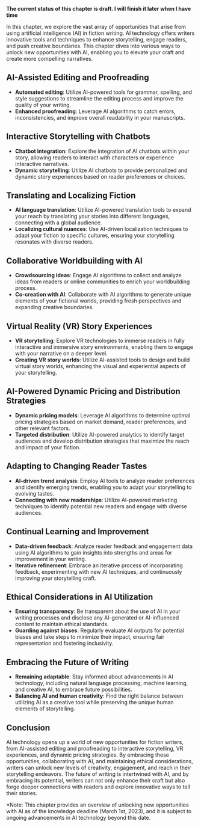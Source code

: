 **The current status of this chapter is draft. I will finish it later when I have time**

In this chapter, we explore the vast array of opportunities that arise from using artificial intelligence (AI) in fiction writing. AI technology offers writers innovative tools and techniques to enhance storytelling, engage readers, and push creative boundaries. This chapter dives into various ways to unlock new opportunities with AI, enabling you to elevate your craft and create more compelling narratives.

AI-Assisted Editing and Proofreading
------------------------------------

* **Automated editing**: Utilize AI-powered tools for grammar, spelling, and style suggestions to streamline the editing process and improve the quality of your writing.
* **Enhanced proofreading**: Leverage AI algorithms to catch errors, inconsistencies, and improve overall readability in your manuscripts.

Interactive Storytelling with Chatbots
--------------------------------------

* **Chatbot integration**: Explore the integration of AI chatbots within your story, allowing readers to interact with characters or experience interactive narratives.
* **Dynamic storytelling**: Utilize AI chatbots to provide personalized and dynamic story experiences based on reader preferences or choices.

Translating and Localizing Fiction
----------------------------------

* **AI language translation**: Utilize AI-powered translation tools to expand your reach by translating your stories into different languages, connecting with a global audience.
* **Localizing cultural nuances**: Use AI-driven localization techniques to adapt your fiction to specific cultures, ensuring your storytelling resonates with diverse readers.

Collaborative Worldbuilding with AI
-----------------------------------

* **Crowdsourcing ideas**: Engage AI algorithms to collect and analyze ideas from readers or online communities to enrich your worldbuilding process.
* **Co-creation with AI**: Collaborate with AI algorithms to generate unique elements of your fictional worlds, providing fresh perspectives and expanding creative boundaries.

Virtual Reality (VR) Story Experiences
--------------------------------------

* **VR storytelling**: Explore VR technologies to immerse readers in fully interactive and immersive story environments, enabling them to engage with your narrative on a deeper level.
* **Creating VR story worlds**: Utilize AI-assisted tools to design and build virtual story worlds, enhancing the visual and experiential aspects of your storytelling.

AI-Powered Dynamic Pricing and Distribution Strategies
------------------------------------------------------

* **Dynamic pricing models**: Leverage AI algorithms to determine optimal pricing strategies based on market demand, reader preferences, and other relevant factors.
* **Targeted distribution**: Utilize AI-powered analytics to identify target audiences and develop distribution strategies that maximize the reach and impact of your fiction.

Adapting to Changing Reader Tastes
----------------------------------

* **AI-driven trend analysis**: Employ AI tools to analyze reader preferences and identify emerging trends, enabling you to adapt your storytelling to evolving tastes.
* **Connecting with new readerships**: Utilize AI-powered marketing techniques to identify potential new readers and engage with diverse audiences.

Continual Learning and Improvement
----------------------------------

* **Data-driven feedback**: Analyze reader feedback and engagement data using AI algorithms to gain insights into strengths and areas for improvement in your writing.
* **Iterative refinement**: Embrace an iterative process of incorporating feedback, experimenting with new AI techniques, and continuously improving your storytelling craft.

Ethical Considerations in AI Utilization
----------------------------------------

* **Ensuring transparency**: Be transparent about the use of AI in your writing processes and disclose any AI-generated or AI-influenced content to maintain ethical standards.
* **Guarding against biases**: Regularly evaluate AI outputs for potential biases and take steps to minimize their impact, ensuring fair representation and fostering inclusivity.

Embracing the Future of Writing
-------------------------------

* **Remaining adaptable**: Stay informed about advancements in AI technology, including natural language processing, machine learning, and creative AI, to embrace future possibilities.
* **Balancing AI and human creativity**: Find the right balance between utilizing AI as a creative tool while preserving the unique human elements of storytelling.

Conclusion
----------

AI technology opens up a world of new opportunities for fiction writers, from AI-assisted editing and proofreading to interactive storytelling, VR experiences, and dynamic pricing strategies. By embracing these opportunities, collaborating with AI, and maintaining ethical considerations, writers can unlock new levels of creativity, engagement, and reach in their storytelling endeavors. The future of writing is intertwined with AI, and by embracing its potential, writers can not only enhance their craft but also forge deeper connections with readers and explore innovative ways to tell their stories.

\*Note: This chapter provides an overview of unlocking new opportunities with AI as of the knowledge deadline (March 1st, 2023), and it is subject to ongoing advancements in AI technology beyond this date.
